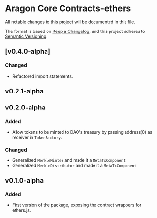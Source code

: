 # Aragon Core Contracts-ethers

All notable changes to this project will be documented in this file.

The format is based on [Keep a Changelog](https://keepachangelog.com/en/1.0.0/),
and this project adheres to [Semantic Versioning](https://semver.org/spec/v2.0.0.html).


## [v0.4.0-alpha]

### Changed
- Refactored import statements.


## v0.2.1-alpha
## v0.2.0-alpha
### Added

- Allow tokens to be minted to DAO's treasury by passing address(0) as receiver in `TokenFactory`.

### Changed

- Generalized `MerkleMinter` and made it a `MetaTxComponent`
- Generalized `MerkleDistributor` and made it a `MetaTxComponent`


## v0.1.0-alpha

### Added

- First version of the package, exposing the contract wrappers for ethers.js.
  